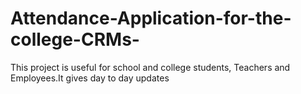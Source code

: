 # Attendance-Application-for-the-college-CRMs-
This project is useful for school and college students, Teachers and Employees.It gives day to day updates
